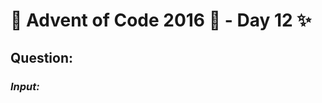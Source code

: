 # :christmas_tree: Advent of Code 2016 :christmas_tree: - Day 12 :sparkles:
## Question: 
>
>
>

### *Input:*

>
>
>